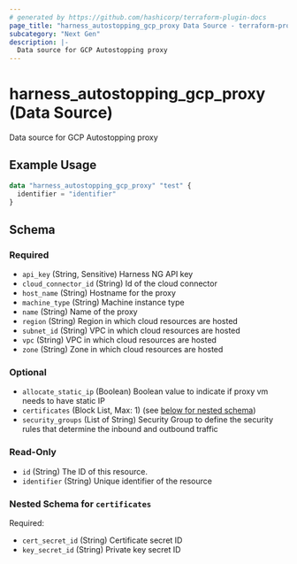 ```yaml
---
# generated by https://github.com/hashicorp/terraform-plugin-docs
page_title: "harness_autostopping_gcp_proxy Data Source - terraform-provider-harness"
subcategory: "Next Gen"
description: |-
  Data source for GCP Autostopping proxy
---
```


# harness_autostopping_gcp_proxy (Data Source)

Data source for GCP Autostopping proxy

## Example Usage

```terraform
data "harness_autostopping_gcp_proxy" "test" {
  identifier = "identifier"
}
```

<!-- schema generated by tfplugindocs -->
## Schema

### Required

- `api_key` (String, Sensitive) Harness NG API key
- `cloud_connector_id` (String) Id of the cloud connector
- `host_name` (String) Hostname for the proxy
- `machine_type` (String) Machine instance type
- `name` (String) Name of the proxy
- `region` (String) Region in which cloud resources are hosted
- `subnet_id` (String) VPC in which cloud resources are hosted
- `vpc` (String) VPC in which cloud resources are hosted
- `zone` (String) Zone in which cloud resources are hosted

### Optional

- `allocate_static_ip` (Boolean) Boolean value to indicate if proxy vm needs to have static IP
- `certificates` (Block List, Max: 1) (see [below for nested schema](#nestedblock--certificates))
- `security_groups` (List of String) Security Group to define the security rules that determine the inbound and outbound traffic

### Read-Only

- `id` (String) The ID of this resource.
- `identifier` (String) Unique identifier of the resource

<a id="nestedblock--certificates"></a>
### Nested Schema for `certificates`

Required:

- `cert_secret_id` (String) Certificate secret ID
- `key_secret_id` (String) Private key secret ID
